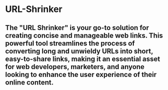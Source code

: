# URL-Shrinker

## The "URL Shrinker" is your go-to solution for creating concise and manageable web links. This powerful tool streamlines the process of converting long and unwieldy URLs into short, easy-to-share links, making it an essential asset for web developers, marketers, and anyone looking to enhance the user experience of their online content.
